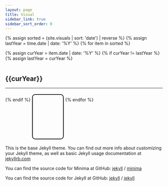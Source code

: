 ```yaml
---
layout: page
title: Visual
sidebar_link: true
sidebar_sort_order: 0
---
```


<style>

.row {
    padding: 0;
    margin: 0;
    list-style: none;
    display: -webkit-box;
    display: -moz-box;
    display: -ms-flexbox;
    display: -webkit-flex;
    display: flex;
    -webkit-flex-flow: row;
    flex-wrap: wrap;
    flex-direction: row;
    justify-content: flex-start;
    align-items: stretch;     
}

section {
    display: flex;
    overflow: hidden;    
    padding: 5px;
    flex: 0 1 20%;    
}

@media only screen and (max-width: 600px) {
  section {
    display: flex;
    overflow: hidden;    
    padding: 5px;
    flex: 0 1 33%;    
  }
}

img {    
height: 140px;
width: 140px;
object-fit: cover;
}

.visual-thumbnail {
  -moz-border-radius:10px;
  -webkit-border-radius:10px;
  border-radius:10px;
  overflow:hidden;
  border: 2px black solid;
}

.visual-video {
  width:100%;
  height:140px;
  overflow: hidden;
}

.visual-video video {
  /*object-fit: contain;*/
/*       object-fit: fill; */
  object-fit: cover;
  width:100%;
  height:100%;
}

video::-webkit-media-controls {
  display:none !important;
}

</style>


<div class="row"> 
{% assign sorted = (site.visuals | sort: 'date') | reverse %}
{% assign lastYear = time.date | date: '%Y' %}
{% for item in sorted %}

  
  <p>
  {% assign curYear = item.date | date: '%Y' %}
  {% if curYear != lastYear %}
    {% assign lastYear = curYear %}
</p>
</div>    
<h2>{{curYear}}</h2>
<hr style = "margin-top: 5px">
<div class="row"> 
<p>

  {% endif %}

  <section>
  <div class="visual-thumbnail">
  <a href="{{ item.url }}" alt="{{ item.title }}" >

  <div class="visual-video">
  <video muted loop preload="metadata"> <source src="{{ item.thumbnail }}" type="video/webm"></video>

  </div>
  <!--<  img src="{{ item.thumbnail }}">!-->
  </a>
  </div></section>  
  </p>

{% endfor %}

</div>


<script>
var figure = $(".visual-video").hover( hoverVideo, hideVideo );

function hoverVideo(e) {      
    $('video', this).get(0).play(); 
}

function hideVideo(e) {
    $('video', this).get(0).currentTime = 0; 
    $('video', this).get(0).pause(); 
}
</script>

This is the base Jekyll theme. You can find out more info about customizing your Jekyll theme, as well as basic Jekyll usage documentation at [jekyllrb.com](https://jekyllrb.com/)

You can find the source code for Minima at GitHub:
[jekyll][jekyll-organization] /
[minima](https://github.com/jekyll/minima)

You can find the source code for Jekyll at GitHub:
[jekyll][jekyll-organization] /
[jekyll](https://github.com/jekyll/jekyll)


[jekyll-organization]: https://github.com/jekyll
